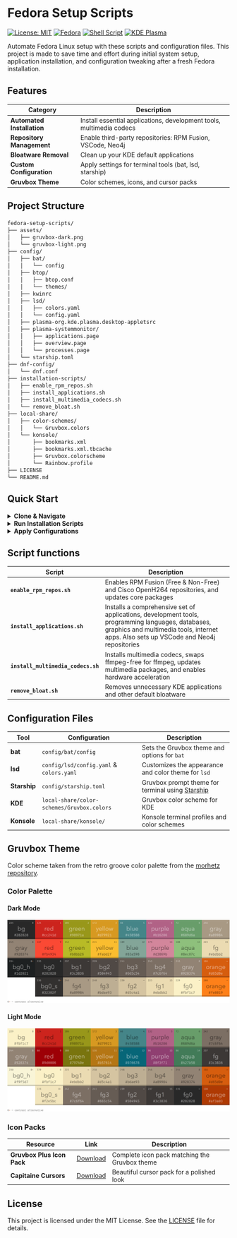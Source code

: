 # Fedora Setup Scripts

[![License: MIT](https://img.shields.io/badge/License-MIT-yellow.svg)](https://opensource.org/licenses/MIT)
[![Fedora](https://img.shields.io/badge/Fedora-39+-blue?logo=fedora)](https://getfedora.org/)
[![Shell Script](https://img.shields.io/badge/Shell%20Script-Bash-green.svg)](https://www.gnu.org/software/bash/)
[![KDE Plasma](https://img.shields.io/badge/KDE%20Plasma-5.27+-purple?logo=kde)](https://kde.org/plasma-desktop/)

Automate Fedora Linux setup with these scripts and configuration files. This project is made to save time and effort during initial system setup, application installation, and configuration tweaking after a fresh Fedora installation.

## Features

| Category | Description |
|----------|-------------|
|**Automated Installation** | Install essential applications, development tools, multimedia codecs |
|**Repository Management** | Enable third-party repositories: RPM Fusion, VSCode, Neo4j |
|**Bloatware Removal** | Clean up your KDE default applications |
|**Custom Configuration** | Apply settings for terminal tools (bat, lsd, starship) |
|**Gruvbox Theme** | Color schemes, icons, and cursor packs |

## Project Structure

```
fedora-setup-scripts/
├── assets/
│   ├── gruvbox-dark.png
│   └── gruvbox-light.png
├── config/
│   ├── bat/
│   │   └── config
│   ├── btop/
│   │   ├── btop.conf
│   │   └── themes/
│   ├── kwinrc
│   ├── lsd/
│   │   ├── colors.yaml
│   │   └── config.yaml
│   ├── plasma-org.kde.plasma.desktop-appletsrc
│   ├── plasma-systemmonitor/
│   │   ├── applications.page
│   │   ├── overview.page
│   │   └── processes.page
│   └── starship.toml
├── dnf-config/
│   └── dnf.conf
├── installation-scripts/
│   ├── enable_rpm_repos.sh
│   ├── install_applications.sh
│   ├── install_multimedia_codecs.sh
│   └── remove_bloat.sh
├── local-share/
│   ├── color-schemes/
│   │   └── Gruvbox.colors
│   └── konsole/
│       ├── bookmarks.xml
│       ├── bookmarks.xml.tbcache
│       ├── Gruvbox.colorscheme
│       └── Rainbow.profile
├── LICENSE
└── README.md
```

## Quick Start

<details>
<summary><b>Clone & Navigate</b></summary>

```bash
git clone https://github.com/yourusername/fedora-setup-scripts.git
cd fedora-setup-scripts
```
</details>

<details>
<summary><b>Run Installation Scripts</b></summary>

```bash
# Enable repositories
bash installation-scripts/enable_rpm_repos.sh

# Install applications
bash installation-scripts/install_applications.sh

# Install multimedia codecs
bash installation-scripts/install_multimedia_codecs.sh

# Remove bloatware
bash installation-scripts/remove_bloat.sh
```
</details>

<details>
<summary><b>Apply Configurations</b></summary>

```bash
# Terminal tools configuration
mkdir -p ~/.config/bat ~/.config/lsd
cp config/bat/config ~/.config/bat/
cp config/lsd/* ~/.config/lsd/
cp config/starship.toml ~/.config/

# KDE color schemes and Konsole profiles
mkdir -p ~/.local/share/color-schemes ~/.local/share/konsole
cp local-share/color-schemes/Gruvbox.colors ~/.local/share/color-schemes/
cp local-share/konsole/* ~/.local/share/konsole/
```
</details>

## Script functions

| Script | Description |
|--------|-------------|
| **`enable_rpm_repos.sh`** | Enables RPM Fusion (Free & Non-Free) and Cisco OpenH264 repositories, and updates core packages |
| **`install_applications.sh`** | Installs a comprehensive set of applications, development tools, programming languages, databases, graphics and multimedia tools, internet apps. Also sets up VSCode and Neo4j repositories |
| **`install_multimedia_codecs.sh`** | Installs multimedia codecs, swaps ffmpeg-free for ffmpeg, updates multimedia packages, and enables hardware acceleration |
| **`remove_bloat.sh`** | Removes unnecessary KDE applications and other default bloatware |

## Configuration Files

| Tool | Configuration | Description |
|------|---------------|-------------|
| **bat** | `config/bat/config` | Sets the Gruvbox theme and options for `bat` |
| **lsd** | `config/lsd/config.yaml` & `colors.yaml` | Customizes the appearance and color theme for `lsd` |
| **Starship** | `config/starship.toml` | Gruvbox prompt theme for terminal using [Starship](https://starship.rs/) |
| **KDE** | `local-share/color-schemes/Gruvbox.colors` | Gruvbox color scheme for KDE |
| **Konsole** | `local-share/konsole/` | Konsole terminal profiles and color schemes |

## Gruvbox Theme

Color scheme taken from the retro groove color palette from the [morhetz repository](https://github.com/morhetz/gruvbox).

### Color Palette

#### Dark Mode

![Gruvbox Dark](assets/gruvbox-dark.png)

#### Light Mode

![Grubbox Light](assets/gruvbox-light.png)

### Icon Packs

| Resource | Link | Description |
|----------|------|-------------|
| **Gruvbox Plus Icon Pack** | [Download](https://store.kde.org/p/1961046/) | Complete icon pack matching the Gruvbox theme |
| **Capitaine Cursors** | [Download](https://store.kde.org/p/1818760) | Beautiful cursor pack for a polished look |

## License

This project is licensed under the MIT License. See the [LICENSE](LICENSE) file for details.